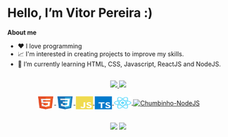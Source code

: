 # Hello, I’m Vitor Pereira :)

<div>
  
  **About me**
  
  <ul>
    <li> ❤️ I love programming</li>
    <li> 📈 I'm interested in creating projects to improve my skills.</li>
    <li> 📖 I’m currently learning HTML, CSS, Javascript, ReactJS and NodeJS.</li>
  </ul>
</div>

##

<div align="center">
  <a href="https://github.com/Chumbinho1">
  <img height="180em" src="https://github-readme-stats.vercel.app/api?username=Chumbinho1&show_icons=true&theme=dracula&include_all_commits=true&count_private=true"/>
  <img height="180em" src="https://github-readme-stats.vercel.app/api/top-langs/?username=Chumbinho1&layout=compact&langs_count=7&theme=dracula"/>
</div>
  
<br>
  
<div style="display: inline_block" align="center">
  <img align="center" alt="Chumbinho-HTML" height="30" width="40" src="https://raw.githubusercontent.com/devicons/devicon/master/icons/html5/html5-original.svg">
  <img align="center" alt="Chumbinho-CSS" height="30" width="40" src="https://raw.githubusercontent.com/devicons/devicon/master/icons/css3/css3-original.svg">
  <img align="center" alt="Chumbinho-Js" height="30" width="40" src="https://raw.githubusercontent.com/devicons/devicon/master/icons/javascript/javascript-plain.svg">
  <img align="center" alt="Chumbinho-Ts" height="30" width="40" src="https://raw.githubusercontent.com/devicons/devicon/master/icons/typescript/typescript-plain.svg">
  <img align="center" alt="Chumbinho-React" height="30" width="40" src="https://raw.githubusercontent.com/devicons/devicon/master/icons/react/react-original.svg">
  <img align="center" alt="Chumbinho-NodeJS" height="30" width="40" src="https://cdn.jsdelivr.net/gh/devicons/devicon/icons/nodejs/nodejs-original.svg" />
</div>
  
##
  
<div align="center">
  <a href = "mailto:vitorpereira041019@gmail.com"><img src="https://img.shields.io/badge/-Gmail-%23333?style=for-the-badge&logo=gmail&logoColor=white" target="_blank"></a>
  <a href = "https://www.linkedin.com/in/vitor-pereira-chumbinho"><img src="https://img.shields.io/badge/linkedin-%230077B5.svg?&style=for-the-badge&logo=linkedin&logoColor=white"></a>
</div>
